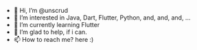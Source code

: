 - 👋 Hi, I’m @unscrud
- 👀 I’m interested in Java, Dart, Flutter, Python, and, and, and, ...
- 🌱 I’m currently learning Flutter
- 💞️ I’m glad to help, if i can.
- 📫 How to reach me? here :)

<!---
unscrud/unscrud is a ✨ special ✨ repository because its `README.md` (this file) appears on your GitHub profile.
You can click the Preview link to take a look at your changes.
--->
